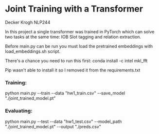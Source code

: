 # Joint Training with a Transformer
Decker Krogh 
NLP244 

In this project a single transformer was trained in PyTorch which can solve two tasks at the same time: IOB Slot tagging and relation extraction.

Before main.py can be run you must load the pretrained embeddings with load_embeddings.sh script. 

There's a chance you need to run this first: 
conda install -c intel mkl_fft

Pip wasn't able to install it so I removed it from the requirements.txt

### Training: 
python main.py --train --data "hw1_train.csv" --save_model "./joint_trained_model.pt"

### Evaluating: 
python main.py --test --data "hw1_test.csv" --model_path "./joint_trained_model.pt" --output "./preds.csv"


